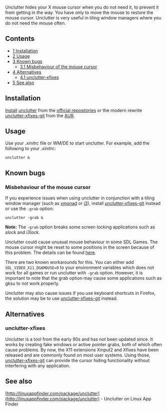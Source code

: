 Unclutter hides your X mouse cursor when you do not need it, to prevent it from getting in the way. You have only to move the mouse to restore the mouse cursor. Unclutter is very useful in tiling window managers where you do not need the mouse often.

## Contents

*   [1 Installation](#Installation)
*   [2 Usage](#Usage)
*   [3 Known bugs](#Known_bugs)
    *   [3.1 Misbehaviour of the mouse cursor](#Misbehaviour_of_the_mouse_cursor)
*   [4 Alternatives](#Alternatives)
    *   [4.1 unclutter-xfixes](#unclutter-xfixes)
*   [5 See also](#See_also)

## Installation

[Install](/index.php/Install "Install") [unclutter](https://www.archlinux.org/packages/?name=unclutter) from the [official repositories](/index.php/Official_repositories "Official repositories") or the modern rewrite [unclutter-xfixes-git](https://aur.archlinux.org/packages/unclutter-xfixes-git/) from the [AUR](/index.php/AUR "AUR").

## Usage

Use your *.xinitrc* file or WM/DE to start unclutter. For example, add the following to your *.xinitrc*:

```
unclutter &

```

## Known bugs

### Misbehaviour of the mouse cursor

If you experience issues when using unclutter in conjunction with a tiling window manager (such as [xmonad](/index.php/Xmonad "Xmonad") or [i3](/index.php/I3 "I3")), install [unclutter-xfixes-git](https://aur.archlinux.org/packages/unclutter-xfixes-git/) instead or use the `-grab` option:

```
unclutter -grab &

```

**Note:** The `-grab` option breaks some screen locking applications such as *slock* and *i3lock*.

Unclutter could cause unusual mouse behaviour in some SDL Games. The mouse cursor might be reset to some positions in the screen because of this problem. The details can be found [here](https://bugs.launchpad.net/ubuntu/+source/unclutter/+bug/61105).

There are two known workarounds for this. You can either add `SDL_VIDEO_X11_DGAMOUSE=0` to your environment variables which does not work for all games or run unclutter with `-grab` option. However, it is important to note that the grab option may cause some applications such as gksu to not work properly.

Unclutter may also cause issues if you use keyboard shortcuts in Firefox, the solution may be to use [unclutter-xfixes-git](https://aur.archlinux.org/packages/unclutter-xfixes-git/) instead.

## Alternatives

### unclutter-xfixes

Unclutter is a tool from the early 90s and has not been updated since. It works by creating fake windows or active pointer grabs, both of which often cause problems. By now, the X11 extensions Xinput2 and Xfixes have been released and are commonly found on most user systems. Using those, [unclutter-xfixes-git](https://aur.archlinux.org/packages/unclutter-xfixes-git/) can provide the cursor hiding functionality without interfering with any application.

## See also

[http://linuxappfinder.com/package/unclutter](http://linuxappfinder.com/package/unclutter) - Unclutter on Linux App Finder